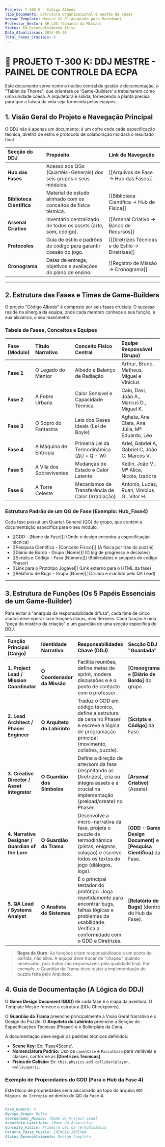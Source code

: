 ```yaml
---
Projeto: T-300 K - Código Albedo
Tipo_Documento: Estrutura Organizacional e Gestão de Fases
Versao_Template: Mestre V2.0 (Adaptado para Markdown)
Professor_Gestor: $H_LO$ (Comando da Missão)
Status: Em Desenvolvimento Ativo
Data_Atualizacao: 2024-05-30
Total_Fases_Cruciais: 6
---
```


# 🚀 PROJETO T-300 K: DDJ MESTRE - PAINEL DE CONTROLE DA ECPA

Este documento serve como o núcleo central de gestão e documentação, o "Tablet de Thorne", que orientará os 'Game-Builders' a trabalharem como uma unidade coesa. A arquitetura é sólida, fornecendo a planta precisa para que a faísca da vida seja fornecida pelas equipes.

## 1. Visão Geral do Projeto e Navegação Principal

O DDJ não é apenas um documento; é um cofre onde cada especificação técnica, diretriz de estilo e protocolo de colaboração moldará o resultado final.

| Secção do DDJ | Propósito | Link de Navegação |
| :--- | :--- | :--- |
| **Hub das Fases** | Acesso aos QGs (Quartéis-Generais) dos seis grupos e seus módulos. | [[Arquivos de Fase → Hub das Fases]] |
| **Biblioteca Científica** | Material de estudo alinhado com os conceitos de física térmica. | [[Biblioteca Científica → Hub de Física]] |
| **Arsenal Criativo** | Inventário centralizado de todos os assets (arte, som, código). | [[Arsenal Criativo → Banco de Recursos]] |
| **Protocolos** | Guia de estilo e padrões de código para garantir coesão do jogo. | [[Diretrizes Técnicas e de Estilo → Diretrizes]] |
| **Cronograma** | Datas de entrega, objetivos e avaliações do plano de ensino. | [[Registro de Missão → Cronograma]] |

---

## 2. Estrutura das Fases e Times de Game-Builders

O projeto "Código Albedo" é composto por seis fases cruciais. O sucesso reside na sinergia da equipa, onde cada membro conhece a sua função, a sua alavanca, o seu manómetro.

### Tabela de Fases, Conceitos e Equipes

| Fase (Módulo) | Título Narrativo | Conceito Físico Central | Equipe Responsável (Grupo) |
| :--- | :--- | :--- | :--- |
| **Fase 1** | O Legado do Mentor | Albedo e Balanço de Radiação | Arthur, Bruno, Matheus, Miguel e Vinicius |
| **Fase 2** | A Febre Urbana | Calor Sensível e Capacidade Térmica | Caio, Davi, João A., Marcus D., Miguel K. |
| **Fase 3** | O Sopro do Fantasma | Leis dos Gases Ideais (Lei de Boyle) | Aghata, Ana Clara, Ana Júlia, Mª Eduardo, Léo |
| **Fase 4** | A Máquina de Entropia | Primeira Lei da Termodinâmica (ΔU = Q - W) | Ariel, Gabriel A, Gabriel C, João C. Marcos V. |
| **Fase 5** | A Vila dos Sobreviventes | Mudanças de Estado e Calor Latente | Ketlin, João V., Mª Alice, Nicole, Izadora |
| **Fase 6** | A Torre Celeste | Mecanismos de Transferência de Calor (Irradiação) | Antonio, Lucas, Ruan, Vinícius G., Vitor H. |

### Estrutura Padrão de um QG de Fase (Exemplo: Hub_Fase4)

Cada fase possui um Quartel-General (QG) de grupo, que contém a documentação específica para o seu módulo.

*   [[GDD - [Nome da Fase]]] (Onde o design encontra a especificação técnica)
*   [[Pesquisa Científica - [Conceito Físico]]] (A física por trás do puzzle)
*   [[Diário de Bordo - Grupo [Nome]]] (O log de progresso e decisões)
*   [[Scripts e Código - Fase [Número]]] (Boilerplates e snippets de código Phaser)
*   [[Link para o Protótipo Jogável]] (Link externo para o HTML da fase)
*   [[Relatório de Bugs - Grupo [Nome]]] (Criado e mantido pelo QA Lead)

---

## 3. Estrutura de Funções (Os 5 Papéis Essenciais de um Game-Builder)

Para evitar a "anarquia da responsabilidade difusa", cada time de cinco alunos deve operar com funções claras, mas flexíveis. Cada função é uma "peça do mistério da criação" e um guardião de uma secção específica do DDJ.

| Função Principal (Cargo) | Identidade Narrativa | Responsabilidades Chave (DDJ) | Secção DDJ "Guardada" |
| :--- | :--- | :--- | :--- |
| **1. Project Lead / Mission Coordinator** | **O Coordenador da Missão** | Facilita reuniões, define metas de sprint, modera discussões e é o ponto de contacto com o professor. | **[Cronograma]** e **[Diário de Bordo]** do grupo. |
| **2. Lead Architect / Phaser Engineer** | **O Arquiteto do Labirinto** | Traduz o GDD em código técnico, define a estrutura da cena no Phaser e escreve a lógica de programação principal (movimento, colisões, puzzle). | **[Scripts e Código]** da Fase. |
| **3. Creative Director / Asset Integrator** | **O Guardião dos Símbolos** | Define a direção de arte/som da fase (respeitando as Diretrizes), cria ou integra assets e é crucial na implementação (preload/create) no Phaser. | **[Arsenal Criativo]** (Assets). |
| **4. Narrative Designer / Guardian of the Lore** | **O Guardião da Trama** | Desenvolve a micro-narrativa da fase, projeta o puzzle de termodinâmica (pistas, enigmas, solução) e escreve todos os textos do jogo (diálogos, logs). | **[GDD - Game Design Document]** e **[Pesquisa Científica]** da Fase. |
| **5. QA Lead / Systems Analyst** | **O Analista de Sistemas** | É o principal testador do protótipo. Joga repetidamente para encontrar bugs, falhas lógicas e problemas de usabilidade. Verifica a conformidade com o GDD e Diretrizes. | **[Relatório de Bugs]** (dentro do Hub da Fase). |

> **Regra de Ouro:** As funções criam responsabilidade e um ponto de partida, não silos. A equipa deve trocar de "chapéu" quando necessário, pois todos são responsáveis pela qualidade final. Por exemplo, o Guardião da Trama deve testar a implementação do puzzle feita pelo Arquiteto.

## 4. Guia de Documentação (A Lógica do DDJ)

O **Game Design Document (GDD)** de cada fase é o mapa da aventura. O Template Mestre fornece a estrutura (DDJ Checkpoints).

O **Guardião da Trama** preenche principalmente a Visão Geral Narrativa e o Design do Puzzle.
O **Arquiteto do Labirinto** preenche a Secção de Especificações Técnicas (Phaser) e o Boilerplate da Cena.

A documentação deve seguir os padrões técnicos definidos:
*   **Scene Key:** Ex: 'Fase4Scene'.
*   **Nomenclatura Padrão:** Uso de `camelCase` e `PascalCase` para variáveis e classes, conforme as **[Diretrizes Técnicas]**.
*   **Física de Colisão:** Ex: `this.physics.add.collider(player, wallsLayer);`.

### Exemplo de Propriedades do GDD (Para o Hub da Fase 4)

Este bloco de propriedades seria adicionado ao topo do arquivo `GDD - Máquina de Entropia.md` dentro do QG da Fase 4.

```markdown
---
Fase_Numero: 4
Equipe_Grupo: Delta
Coordenador_Missao: [Nome do Project Lead]
Arquiteto_Labirinto: [Nome do Arquiteto]
Conceito_Fisico: Primeira Lei da Termodinâmica
Palavra_Passe_Puzzle: ENERGIA INTERNA
Status_Desenvolvimento: Design Completo
---
````